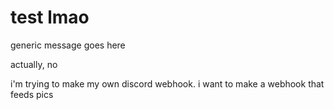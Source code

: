 # test lmao

generic message goes here

actually, no

i'm trying to make my own discord webhook. i want to make a webhook that feeds pics
